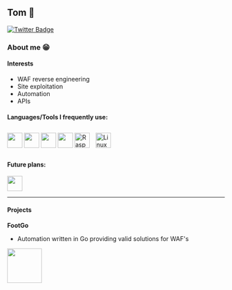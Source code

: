 ## Tom 👋
[![Twitter Badge](https://img.shields.io/badge/-@golang-1ca0f1?style=flat&labelColor=1ca0f1&logo=twitter&logoColor=white&link=https://twitter.com/golang)](https://twitter.com/golang)

<link href="https://languages.abranhe.com/logos.css" rel="stylesheet">


### About me 😁
#### Interests
* WAF reverse engineering
* Site exploitation
* Automation
* APIs

#### Languages/Tools I frequently use:
<div align="left"> 
<a><img src="https://cdn.jsdelivr.net/npm/programming-languages-logos/src/javascript/javascript.png" height="35" width="35"></a>
<a><img src="https://cdn.jsdelivr.net/npm/programming-languages-logos/src/go/go.png" height="35" width="35"> </a>
<a><img src="https://cdn.jsdelivr.net/npm/programming-languages-logos/src/python/python.png" height="35" width="35"></a>
<a><img src="https://upload.wikimedia.org/wikipedia/commons/a/a7/React-icon.svg" height="35" width="35"></a>
<a><img src="https://upload.wikimedia.org/wikipedia/de/thumb/c/cb/Raspberry_Pi_Logo.svg/475px-Raspberry_Pi_Logo.svg.png" alt="Raspberry Pi" height="35" width="35" /></a> 
<a href="https://www.linux.org/" target="_blank"><img style="margin: 10px" src="https://profilinator.rishav.dev/skills-assets/linux-original.svg" alt="Linux" height="35" width="35" /></a>  
</div> 

#### Future plans:
<img src="https://www.rust-lang.org/logos/rust-logo-512x512.png" height="35" width="35"> 

****

#### Projects
**FootGo** 
- Automation written in Go providing valid solutions for WAF's
<div align="left">
<img src="https://i.ibb.co/P5V3hwf/footgo.png" width="80" height="80">
</div>

